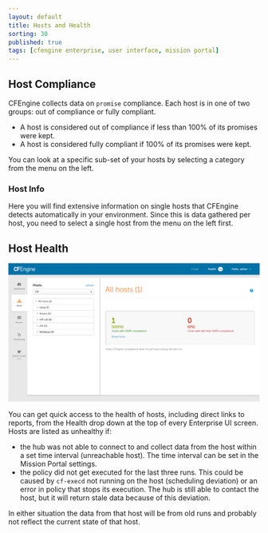 ```yaml
---
layout: default
title: Hosts and Health
sorting: 30
published: true
tags: [cfengine enterprise, user interface, mission portal]
---
```


## Host Compliance ##

CFEngine collects data on `promise` compliance. Each host is in one of two groups: out of compliance or fully compliant.

* A host is considered out of compliance if less than 100% of its promises were kept.
* A host is considered fully compliant if 100% of its promises were kept.

You can look at a specific sub-set of your hosts by selecting a category from the menu on the left.

### Host Info ###

Here you will find extensive information on single hosts that CFEngine detects automatically in your environment. Since this is data gathered per host, you need to select a single host from the menu on the left first.

## Host Health ##

![Hosts](Mission-Portal-Hosts-1.png)

You can get quick access to the health of hosts, including direct links to reports, from the Health drop down at the top of every Enterprise UI screen. Hosts are listed as unhealthy if:

* the hub was not able to connect to and collect data from the host within a set time interval (unreachable host). The time interval can be set in the Mission Portal settings.
* the policy did not get executed for the last three runs. This could be caused by `cf-execd` not running on the host (scheduling deviation) or an error in policy that stops its execution. The hub is still able to contact the host, but it will return stale data because of this deviation.

In either situation the data from that host will be from old runs and probably not reflect the current state of that host.
